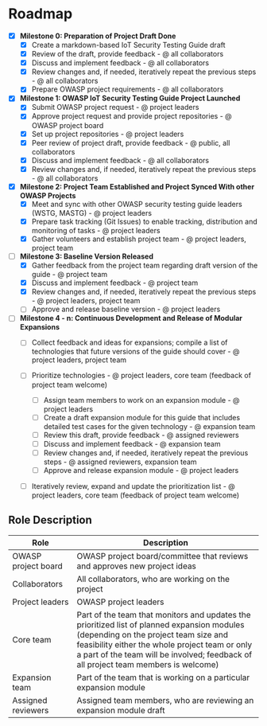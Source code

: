 # Roadmap

- [x] **Milestone 0: Preparation of Project Draft Done**
  - [x] Create a markdown-based IoT Security Testing Guide draft
  - [x] Review of the draft, provide feedback - @ all collaborators
  - [x] Discuss and implement feedback - @ all collaborators
  - [x] Review changes and, if needed, iteratively repeat the previous steps - @ all collaborators
  - [x] Prepare OWASP project requirements - @ all collaborators
- [x] **Milestone 1: OWASP IoT Security Testing Guide Project Launched**
  - [x] Submit OWASP project request - @ project leaders
  - [x] Approve project request and provide project repositories - @ OWASP project board
  - [x] Set up project repositories - @ project leaders
  - [x] Peer review of project draft, provide feedback - @ public, all collaborators
  - [x] Discuss and implement feedback - @ all collaborators
  - [x] Review changes and, if needed, iteratively repeat the previous steps - @ all collaborators
- [x] **Milestone 2: Project Team Established and Project Synced With other OWASP Projects**
  - [x] Meet and sync with other OWASP security testing guide leaders (WSTG, MASTG) - @ project leaders
  - [x] Prepare task tracking (Git Issues) to enable tracking, distribution and monitoring of tasks - @ project leaders
  - [x] Gather volunteers and establish project team - @ project leaders, project team
- [ ] **Milestone 3: Baseline Version Released**
  - [x] Gather feedback from the project team regarding draft version of the guide - @ project team
  - [x] Discuss and implement feedback - @ project team
  - [x] Review changes and, if needed, iteratively repeat the previous steps - @ project leaders, project team
  - [ ] Approve and release baseline version - @ project leaders
- [ ] **Milestone 4 - n: Continuous Development and Release of Modular Expansions**
  - [ ] Collect feedback and ideas for expansions; compile a list of technologies that future versions of the guide should cover - @ project leaders, project team
  - [ ] Prioritize technologies - @ project leaders, core team (feedback of project team welcome)
    - [ ] Assign team members to work on an expansion module - @ project leaders
    - [ ] Create a draft expansion module for this guide that includes detailed test cases for the given technology - @ expansion team
    - [ ] Review this draft, provide feedback - @ assigned reviewers
    - [ ] Discuss and implement feedback - @ expansion team
    - [ ] Review changes and, if needed, iteratively repeat the previous steps - @ assigned reviewers, expansion team
    - [ ] Approve and release expansion module - @ project leaders

  - [ ] Iteratively review, expand and update the prioritization list - @ project leaders, core team (feedback of project team welcome)




## Role Description

| Role                | Description                                                  |
| ------------------- | ------------------------------------------------------------ |
| OWASP project board | OWASP project board/committee that reviews and approves new project ideas |
| Collaborators       | All collaborators, who are working on the project            |
| Project leaders     | OWASP project leaders                                        |
| Core team           | Part of the team that monitors and updates the prioritized list of planned expansion modules<br />(depending on the project team size and feasibility either the whole project team or only a part of the team will be involved; feedback of all project team members is welcome) |
| Expansion team      | Part of the team that is working on a particular expansion module |
| Assigned reviewers  | Assigned team members, who are reviewing an expansion module draft |
